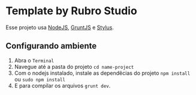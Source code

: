 # Template by Rubro Studio

Esse projeto usa [NodeJS](http://nodejs.org/), [GruntJS](http://gruntjs.com/) e [Stylus](http://learnboost.github.io/stylus/).

Configurando ambiente
----------

1. Abra o `Terminal`
2. Navegue até a pasta do projeto `cd name-project`
3. Com o nodejs instalado, instale as dependêcias do projeto `npm install` ou `sudo npm install`
4. E para compilar os arquivos `grunt dev`.